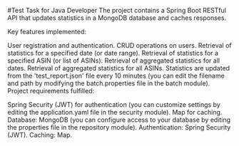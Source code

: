 #Test Task for Java Developer
The project contains a Spring Boot RESTful API that updates statistics in a MongoDB database and caches responses.

Key features implemented:

User registration and authentication.
CRUD operations on users.
Retrieval of statistics for a specified date (or date range).
Retrieval of statistics for a specified ASIN (or list of ASINs).
Retrieval of aggregated statistics for all dates.
Retrieval of aggregated statistics for all ASINs.
Statistics are updated from the 'test_report.json' file every 10 minutes (you can edit the filename and path by modifying the batch.properties file in the batch module).
Project requirements fulfilled:

Spring Security (JWT) for authentication (you can customize settings by editing the application.yaml file in the security module).
Map for caching.
Database: MongoDB (you can configure access to your database by editing the properties file in the repository module).
Authentication: Spring Security (JWT).
Caching: Map.
